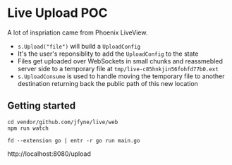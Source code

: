# Live Upload POC

A lot of inspriation came from Phoenix LiveView.

* `s.Upload("file")` will build a `UploadConfig`
* It's the user's reponsiblity to add the `UploadConfig` to the state
* Files get uploaded over WebSockets in small chunks and reassmebled server side to a temporary file at `tmp/live-c85hnkjin56fohfd77b0.ext`
* `s.UploadConsume` is used to handle moving the temporary file to another destination returning back the public path of this new location

## Getting started

```
cd vendor/github.com/jfyne/live/web
npm run watch
```

```
fd --extension go | entr -r go run main.go
```

http://localhost:8080/upload
